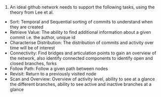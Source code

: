 1. An ideal github network needs to support the following tasks, using the theory from Lee et al.

- Sort: Temporal and Sequential sorting of commits to understand when they are created
- Retrieve Value: The ability to find additional information about a given commit i.e. the author, unique id
- Characterise Distribution: The distribution of commits and activity over time will be of interest
- Connectivity: Find bridges and articulation points to gain an overview of the network, also identify connected components to identify open and closed branches, forks
- Follow Path: Follow a given path between nodes
- Revisit: Return to a previously visited node
- Scan and Overview: Overview of activity level, ability to see at a glance the different branches, ability to see active and inactive branches at a glance